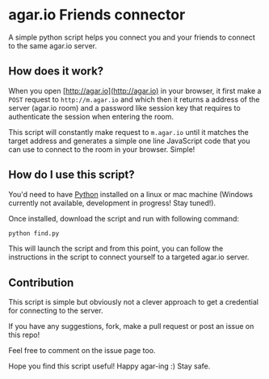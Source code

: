 # agar.io Friends connector
A simple python script helps you connect you and your friends to connect to the same agar.io server.

## How does it work?
When you open [http://agar.io](http://agar.io) in your browser, it first make a ```POST``` request to ```http://m.agar.io``` and which then it returns a address of the server (agar.io room) and a password like session key that requires to authenticate the session when entering the room.

This script will constantly make request to ```m.agar.io``` until it matches the target address and generates a simple one line JavaScript code that you can use to connect to the room in your browser. Simple!

## How do I use this script?
You'd need to have [Python](http://python.org) installed on a linux or mac machine (Windows currently not available, development in progress! Stay tuned!).

Once installed, download the script and run with following command:

``` sh
python find.py
```

This will launch the script and from this point, you can follow the instructions in the script to connect yourself to a targeted agar.io server.

## Contribution
This script is simple but obviously not a clever approach to get a credential for connecting to the server.

If you have any suggestions, fork, make a pull request or post an issue on this repo!

Feel free to comment on the issue page too.

Hope you find this script useful! Happy agar-ing :) Stay safe.